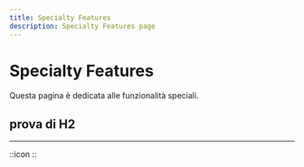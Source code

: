 ```yaml
---
title: Specialty Features
description: Specialty Features page
---
```


# Specialty Features

Questa pagina è dedicata alle funzionalità speciali.

## prova di H2

---

::icon
::
